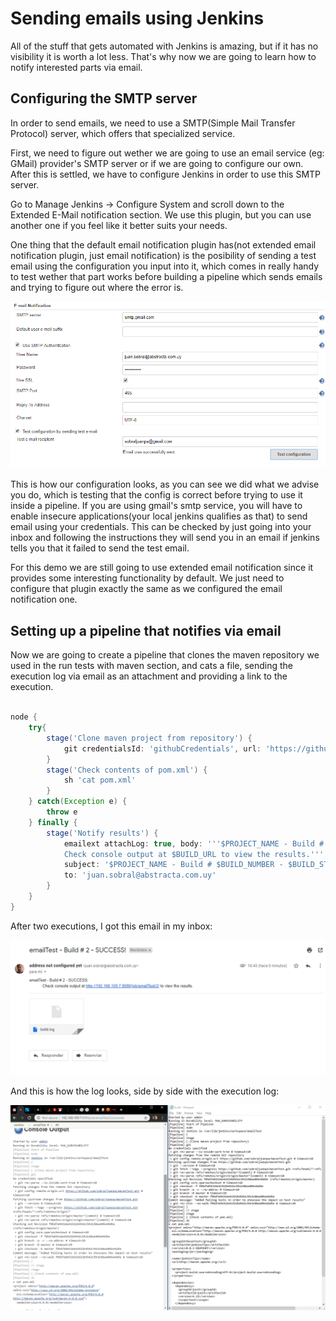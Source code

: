 # Sending emails using Jenkins

All of the stuff that gets automated with Jenkins is amazing, but if it has no visibility it is worth a lot less. That's why now we are going to learn how to notify interested parts via email.

## Configuring the SMTP server

In order to send emails, we need to use a SMTP(Simple Mail Transfer Protocol) server, which offers that specialized service.

First, we need to figure out wether we are going to use an email service (eg: GMail) provider's SMTP server or if we are going to configure our own. After this is settled, we have to configure Jenkins in order to use this SMTP server.

Go to Manage Jenkins -> Configure System and scroll down to the Extended E-Mail notification section. We use this plugin, but you can use another one if you feel like it better suits your needs.

One thing that the default email notification plugin has(not extended email notification plugin, just email notification) is the posibility of sending a test email using the configuration you input into it, which comes in really handy to test wether that part works before building a pipeline which sends emails and trying to figure out where the error is.

![How we configured our account](/how-tos/sendingMails/img/Capture13.PNG)

This is how our configuration looks, as you can see we did what we advise you do, which is testing that the config is correct before trying to use it inside a pipeline. If you are using gmail's smtp service, you will have to enable insecure applications(your local jenkins qualifies as that) to send email using your credentials. This can be checked by just going into your inbox and following the instructions they will send you in an email if jenkins tells you that it failed to send the test email.

For this demo we are still going to use extended email notification since it provides some interesting functionality by default.
We just need to configure that plugin exactly the same as we configured the email notification one.

## Setting up a pipeline that notifies via email

Now we are going to create a pipeline that clones the maven repository we used in the run tests with maven section, and cats a file, sending the execution log via email as an attachment and providing a link to the execution.

``` groovy

node {
    try{  
        stage('Clone maven project from repository') {
            git credentialsId: 'githubCredentials', url: 'https://github.com/sobraljuanpa/mavenTest.git'
        }
        stage('Check contents of pom.xml') {
            sh 'cat pom.xml'
        }
    } catch(Exception e) {
        throw e
    } finally {
        stage('Notify results') {
            emailext attachLog: true, body: '''$PROJECT_NAME - Build # $BUILD_NUMBER - $BUILD_STATUS:
            Check console output at $BUILD_URL to view the results.''', 
            subject: '$PROJECT_NAME - Build # $BUILD_NUMBER - $BUILD_STATUS!', 
            to: 'juan.sobral@abstracta.com.uy'
        }
    }
}

```

After two executions, I got this email in my inbox:

![Recieved email](/how-tos/sendingMails/img/Capture14.PNG)

And this is how the log looks, side by side with the execution log:

![Recieved log comparison with execution](/how-tos/sendingMails/img/Capture15.PNG)
